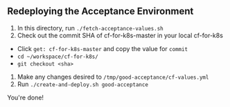 ## Redeploying the Acceptance Environment

1. In this directory, run `./fetch-acceptance-values.sh`
1. Check out the commit SHA of cf-for-k8s-master in your local cf-for-k8s
  - Click `get: cf-for-k8s-master` and copy the value for `commit`
  - `cd ~/workspace/cf-for-k8s/`
  - `git checkout <sha>`
1. Make any changes desired to `/tmp/good-acceptance/cf-values.yml`
1. Run `./create-and-deploy.sh good-acceptance`

You're done!
